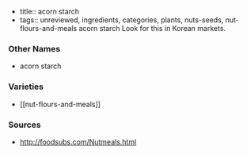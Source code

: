 - title:: acorn starch
- tags:: unreviewed, ingredients, categories, plants, nuts-seeds, nut-flours-and-meals
acorn starch Look for this in Korean markets.

### Other Names

* acorn starch

### Varieties

* [[nut-flours-and-meals]]

### Sources
* http://foodsubs.com/Nutmeals.html
